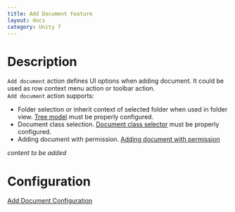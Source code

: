 ```yaml
---
title: Add Document Feature
layout: docs
category: Unity 7
---
```

# Description  

`Add document` action defines UI options when adding document. It could be used as row context menu action or toolbar action.  
`Add document` action supports:
- Folder selection or inherit context of selected folder when used in folder view. 
    [Tree model](../../configuration/actions/add-document.md#tree-model-configuration) must be properly configured. 
- Document class selection. 
    [Document class selector](../../configuration/actions/add-document.md#document-class-selector-configuration) must be properly configured.
- Adding document with permission. 
    [Adding document with permission](../../configuration/actions/add-document.md#adding-with-permissions)  

*content to be added*  

# Configuration

[Add Document Configuration](../../configuration/actions/add-document.md)  
